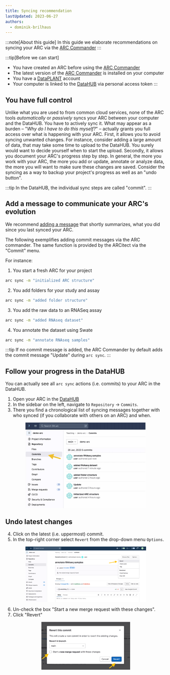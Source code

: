 ```yaml
---
title: Syncing recommendation
lastUpdated: 2023-06-27
authors:
  - dominik-brilhaus
---
```


:::note[About this guide]
In this guide we elaborate recommendations on syncing your ARC via the [ARC Commander](./../implementation/ArcCommander.html)
:::

:::tip[Before we can start]
- You have created an ARC before using the [ARC Commander](./../implementation/ArcCommander.html)  
- The latest version of the [ARC Commander](https://github.com/nfdi4plants/arcCommander/releases) is installed on your computer  
- You have a [DataPLANT](https://register.nfdi4plants.org) account  
- Your computer is linked to the [DataHUB](https://git.nfdi4plants.org) via personal access token
:::

## You have full control

Unlike what you are used to from common cloud services, none of the ARC tools *automatically* or *passively* syncs your ARC between your computer and the DataHUB. You have to actively sync it. What may appear as a burden &ndash; "*Why do I have to do this myself?*" &ndash; actually grants you full access over what is happening with your ARC. First, it allows you to avoid syncing unwanted changes. For instance, consider adding a large amount of data, that may take some time to upload to the DataHUB. You surely would want to decide yourself when to start the upload. Secondly, it allows you document your ARC's progress step by step. In general, the more you work with your ARC, the more you add or update, annotate or analyze data, the more you will want to make sure these changes are saved. Consider the syncing as a way to backup your project's progress as well as an "undo button".

:::tip
In the DataHUB, the individual sync steps are called "commit".
:::

## Add a message to communicate your ARC's evolution

We recommend [adding a message](./../ArcCommanderManual/arc_synchronization.html) that shortly summarizes, what you did since you last synced your ARC.

The following exemplifies adding commit messages via the ARC commander. The same function is provided by the ARCitect via the "Commit" menu.

For instance:

1. You start a fresh ARC for your project

```bash
arc sync -m "initialized ARC structure"
```

2. You add folders for your study and assay

```bash
arc sync -m "added folder structure"
```

3. You add the raw data to an RNASeq assay

```bash
arc sync -m "added RNAseq dataset"
```

4. You annotate the dataset using Swate 

```bash
arc sync -m "annotate RNAseq samples"
```

:::tip
If no commit message is added, the ARC Commander by default adds the commit message "Update" during `arc sync`. 
:::

## Follow your progress in the DataHUB

You can actually see all `arc sync` actions (i.e. commits) to your ARC in the DataHUB.

1. Open your ARC in the [DataHUB](https://git.nfdi4plants.org/) 
2. In the sidebar on the left, navigate to `Repository` &rarr; `Commits`. 
3. There you find a chronological list of syncing messages together with who synced (if you collaborate with others on an ARC) and when.

<img src="./images/datahub-commits.png" style="width:75%;display: block;margin-left: auto;margin-right: auto;">

## Undo latest changes

4. Click on the latest (i.e. uppermost) commit.
5. In the top-right corner select `Revert` from the drop-down menu `Options`. 

<img src="./images/datahub-commits-revert01.png" style="width:75%;display: block;margin-left: auto;margin-right: auto;">

6. Un-check the box "Start a new merge request with these changes".
7. Click "Revert"

<img src="./images/datahub-commits-revert02.png" style="width:55%;display: block;margin-left: auto;margin-right: auto;">
